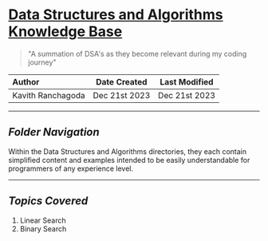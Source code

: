 # <u>Data Structures and Algorithms Knowledge Base</u>
> "A summation of DSA's as they become relevant during my coding journey"

| Author            |   Date Created    | Last Modified  |
|:------------------|:-----------------:|:--------------:|
| Kavith Ranchagoda |   Dec 21st 2023   | Dec 21st 2023  |

----------------------

## *Folder Navigation*
Within the Data Structures and Algorithms directories, they each contain simplified content and examples intended to be easily understandable for programmers of any experience level.

----------------------

## *Topics Covered*
1. Linear Search
2. Binary Search


